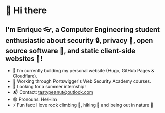 # 👋 Hi there 

## I'm Enrique :eyeglasses:, a Computer Engineering student enthusiastic about security :lock:, privacy :raised_hands:, open source software :open_file_folder:, and static client-side websites :page_with_curl:!

- 🔭 I’m currently building my personal website (Hugo, GitHub Pages & Cloudflare).
- 🌱 Working through Portswigger's Web Security Academy courses.
- 🔎 Looking for a summer internship!
- 📬 Contact: tastypeanut@outlook.com
- 😄 Pronouns: He/Him
- ⚡ Fun fact: I love rock climbing 🧗, hiking 🥾 and being out in nature 🍃
